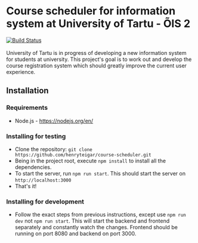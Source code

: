 # Course scheduler for information system at University of Tartu - ÕIS 2
[![Build Status](https://travis-ci.org/henryteigar/course-scheduler.svg?branch=master)](https://travis-ci.org/henryteigar/course-scheduler)  
<br/>
University of Tartu is in progress of developing a new information system for students at university. 
This project's goal is to work out and develop the course registration system which should greatly 
improve the current user experience.
 
## Installation
 
### Requirements
* Node.js - https://nodejs.org/en/

### Installing for testing
* Clone the repository: `git clone https://github.com/henryteigar/course-scheduler.git` 
* Being in the project root, execute `npm install` to install all the dependencies.
* To start the server, run `npm run start`. This should start the server on `http://localhost:3000`
* That's it!

### Installing for development
* Follow the exact steps from previous instructions, except use `npm run dev` not `npm run start`. This will 
start the backend and frontend separately and constantly watch the changes. Frontend should be running on port 8080 and
backend on port 3000.